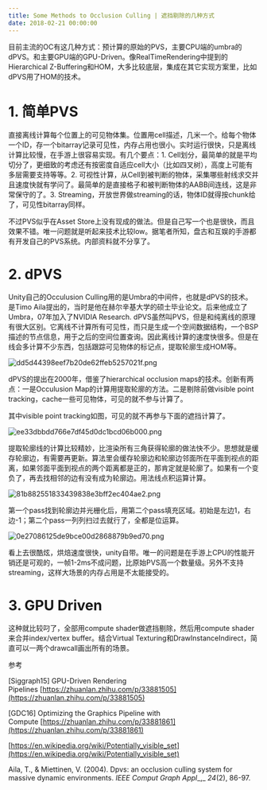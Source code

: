 ```yaml
---
title: Some Methods to Occlusion Culling | 遮挡剔除的几种方式
date: 2018-02-21 00:00:00
---
```


目前主流的OC有这几种方式：预计算的原始的PVS，主要CPU端的umbra的dPVS。和主要GPU端的GPU-Driven。像RealTimeRendering中提到的Hierarchical Z-Buffering和HOM，大多比较底层，集成在其它实现方案里，比如dPVS用了HOM的技术。

# 1. 简单PVS

直接离线计算每个位置上的可见物体集。位置用cell描述，几米一个。给每个物体一个ID，存一个bitarray记录可见性，内存占用也很小。实时运行很快，只是离线计算比较慢，在手游上很容易实现。有几个要点：1. Cell划分，最简单的就是平均切分了，更细致的考虑还有按密度自适应cell大小（比如四叉树），高度上可能有多层需要支持等等。2. 可视性计算，从Cell到被判断的物体，采集哪些射线求交并且速度快就有学问了。最简单的是直接格子和被判断物体的AABB间连线，这是非常保守的了。3. Streaming，开放世界做streaming的话，物体ID就得按chunk给了，可见性bitarray同样。

不过PVS似乎在Asset Store上没有现成的做法。但是自己写一个也是很快，而且效果不错。唯一问题就是听起来技术比较low。据笔者所知，盘古和互娱的手游都有开发自己的PVS系统。内部资料就不分享了。

# 2. dPVS

Unity自己的Occulusion Culling用的是Umbra的中间件，也就是dPVS的技术。是Timo Aila提出的，当时是他在赫尔辛基大学的硕士毕业论文。后来他成立了Umbra，07年加入了NVIDIA Research. dPVS虽然叫PVS，但是和纯离线的原理有很大区别。它离线不计算所有可见性，而只是生成一个空间数据结构，一个BSP描述的节点信息，用于之后的空间位置查询。因此离线计算的速度快很多。但是在线会多计算不少东西，包括跟踪可见物体的标记点，提取轮廓生成HOM等。

![dd5d44398eef7b20de62ffeb5257021f.png](/images/dd5d44398eef7b20de62ffeb5257021f.jpg)

dPVS的提出在2000年，借鉴了hierarchical occlusion maps的技术。创新有两点：一是Occulusion Map的计算用提取轮廓的方法。二是剔除前做visible point tracking，cache一些可见物体，可见的就不参与计算了。

其中visible point tracking如图，可见的就不再参与下面的遮挡计算了。

![ee33dbbdd766e7df45d0dc1bcd06b000.png](/images/ee33dbbdd766e7df45d0dc1bcd06b000.jpg)

提取轮廓线的计算比较精妙，比渲染所有三角获得轮廓的做法快不少。思想就是缓存轮廓边，有需要再更新。算法里会缓存轮廓边和轮廓边邻面所在平面到视点的距离，如果邻面平面到视点的两个距离都是正的，那肯定就是轮廓了。如果有一个变负了，再去找相邻的边有没有成为轮廓边。用法线点积运算计算。

![81b882551833439838e3bff2ec404ae2.png](/images/81b882551833439838e3bff2ec404ae2.jpg)

第一个pass找到轮廓边并光栅化后，用第二个pass填充区域。初始是左边1，右边-1；第二个pass一列列扫过去就行了，全都是位运算。

![0e27086125de9bce00d2868879b9ed70.png](/images/0e27086125de9bce00d2868879b9ed70.jpg)

看上去很酷炫，烘焙速度很快，unity自带。唯一的问题是在手游上CPU的性能开销还是可观的，一帧1-2ms不成问题，比原始PVS高一个数量级。另外不支持streaming，这样大场景的内存占用是不太能接受的。

# 3. GPU Driven

这种就比较叼了，全部用compute shader做遮挡剔除，然后用compute shader来合并index/vertex buffer。结合Virtual Texturing和DrawInstanceIndirect，简直可以一两个drawcall画出所有的场景。

参考

[Siggraph15] GPU-Driven Rendering Pipelines [https://zhuanlan.zhihu.com/p/33881505](https://zhuanlan.zhihu.com/p/33881505)

[GDC16] Optimizing the Graphics Pipeline with Compute [https://zhuanlan.zhihu.com/p/33881861](https://zhuanlan.zhihu.com/p/33881861)

[https://en.wikipedia.org/wiki/Potentially_visible_set](https://en.wikipedia.org/wiki/Potentially_visible_set)

Aila, T., & Miettinen, V. (2004). Dpvs: an occlusion culling system for massive dynamic environments. _IEEE Comput Graph Appl__,_ _24_(2), 86-97.
